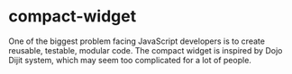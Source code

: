 # compact-widget
One of the biggest problem facing JavaScript developers is to create reusable, testable, modular code. The compact widget is inspired by Dojo Dijit system, which may seem too complicated for a lot of people.
